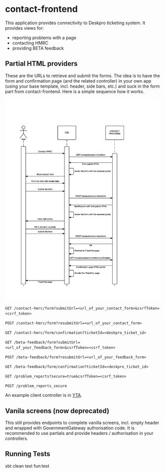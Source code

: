 contact-frontend
================

This application provides connectivity to Deskpro ticketing system. It provides views for:
 - reporting problems with a page
 - contacting HMRC
 - providing BETA feedback

Partial HTML providers
----------------------

These are the URLs to retrieve and submit the forms. The idea is to have the form and confirmation page (and the related controller) in your own app (using your base template, incl. header, side bars, etc.) and suck in the form part from contact-frontend. Here is a simple sequence how it works.

![alt tag](docs/partials.png)

`GET /contact-hmrc/form?submitUrl=<url_of_your_contact_form>&csrfToken=<csrf_token>`

`POST /contact-hmrc/form?resubmitUrl=<url_of_your_contact_form>`

`GET /contact-hmrc/form/confirmation?ticketId=<deskpro_ticket_id>`

`GET /beta-feedback/form?submitUrl=<url_of_your_feedback_form>&csrfToken=<csrf_token>`

`POST /beta-feedback/form?resubmitUrl=<url_of_your_feedback_form>`

`GET /beta-feedback/form/confirmation?ticketId=<deskpro_ticket_id>`

`GET /problem_reports?secure=true&csrfToken=<csrf_token>`

`POST /problem_reports_secure`

An example client controller is in [YTA](https://github.tools.tax.service.gov.uk/HMRC/business-tax-account/blob/master/app/controllers/ContactHmrcController.scala).

Vanila screens (now deprecated)
-------------------------------

This still provides endpoints to complete vanilla screens, incl. empty header and wrapped with GovernmentGateway authorisation code. It is recommended to use partials and provide headers / authorisation in your controllers.

Running Tests
-------------------------------
sbt clean test fun:test

